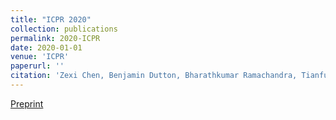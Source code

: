 ```yaml
---
title: "ICPR 2020"
collection: publications
permalink: 2020-ICPR
date: 2020-01-01
venue: 'ICPR'
paperurl: ''
citation: 'Zexi Chen, Benjamin Dutton, Bharathkumar Ramachandra, Tianfu Wu, and Ranga Raju Vatsavai (2020). &quot;Local Clustering with Mean Teacher for Semi-supervised learning.&quot; <i>25th International Conference on Pattern Recognition</i>. 1(2).'
---
```


[Preprint](https://arxiv.org/abs/2004.09665)
